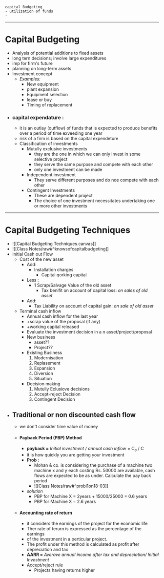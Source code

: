 ```
capital Budgeting
- utilization of funds
- 
```

---

# Capital Budgeting
- Analysis of potential additions to fixed assets
- long tern decisions; involve large expenditures
- imp for firm's future
- planning on long-term assets
- Investment concept
	- *Examples:*
		- New equipment
		- plant expansion
		- Equipment selection
		- lease or buy
		- Timing of replacement
- ### capital expendature : 
	- it is an outlay (outflow) of funds that is expected to produce benefits over a period of time exveeding one year
	- risk of a firm is based on the capital expendeture
	- Classification of investments
		- Mutully exclusive investments
			- thay are the one in which we can only invest in some selective project
			- they serve the same purpose and compete with each other
			- only one investment can be made
		- Independent investment
			- They serve different purposes and do noe compete with each other
		- Contingent Investments
			- These are dependent project
			- The choice of one investment necessitates undertaking one or more other investments

---

# Capital Budgeting Techniques
- ![[Capital Budgeting Techniques.canvas]]
- ![[Class Notes/raw#^knowsofcapitalbudgeting]]
- Initial Cash out Flow
	- Cost of the new asset
		- Add: 
			- Installation charges
				- Capital qorking capital
		- Less :
			- 1 Scrap/Salvage Value of the old asset
				- Tax benifit on account of capital loss: *on sales of old asset*
		- Add:
			- Tax Liability on account of capital gain: *on sale of old asset*
	- Terminal cash inflow
		- Annual cash inflow for the last year
		- +scrap value of the proposal (if any)
		- +working capital released			
		- Evaluate the investment decision in a n asset/project/proposal
		- New business
			- asset??
			- Project??
		- Existing Business
			1) Modernisation
			2) Replasement
			3) Expansion
			4) Diversion
			5) Situation
		- Decision making
			1) Mutully Eclusiove decisions
			2) Accept-reject Decision
			3) Contingent Decision
- ## Traditional or non discounted cash flow
	- we don't consider time value of money
	- #### Payback Period (PBP) Method
		- **payback =** *Initial investment / annual cash inflow* = C$_o$ / C
		- it is how quickly you are getting your investment
		- **Prob :**
			- Mohan & co. is considering the purchase of a machine two machine x and y each costing Rs. 50000 are available, cash flows are expected to be as under. Calculate the pay back period
			- ![[Class Notes/raw#^probl1on18-03]]
		- *solution*
			- PBP for Machine X = 2years + 15000/25000 = 0.6 years
			- PBP for Machine X = 2.6 years
	- #### Accounting rate of return
		- it considers the earnings of the project for the economic life
		- Ther rate of terurn is expressed as the percentage of the earnings
		- of the investment in a perticular project.
		- The profit under this method is calculated as profit after depreciation and tax
		- **AARR =** *Averave annual income after tax and depreciation/ Initial Investment*
		- Accept/reject rule
			- Projects having returns higher






